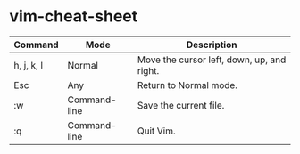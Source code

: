 # vim-cheat-sheet

| Command    | Mode         | Description                                |
| ---------- | ------------ | ------------------------------------------ |
| h, j, k, l | Normal       | Move the cursor left, down, up, and right. |
| Esc        | Any          | Return to Normal mode.                     |
| :w         | Command-line | Save the current file.                     |
| :q         | Command-line | Quit Vim.                                  |
